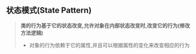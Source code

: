 ## 状态模式(State Pattern)

> **类的行为基于它的状态改变,允许对象在内部状态改变时,改变它的行为(修改方法逻辑)**
>
> - 对象的行为依赖于它的属性,并且可以根据属性的变化来改变相应的行为
>
> 